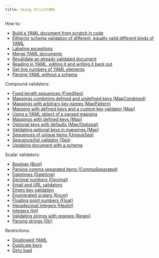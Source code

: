 ```yaml
---
title: Using StrictYAML
---
```


How to:

- [Build a YAML document from scratch in code](alpha/howto/build-yaml-document)
- [Either/or schema validation of different, equally valid different kinds of YAML](alpha/howto/either-or-validation)
- [Labeling exceptions](alpha/howto/label-exceptions)
- [Merge YAML documents](alpha/howto/merge-yaml-documents)
- [Revalidate an already validated document](alpha/howto/revalidation)
- [Reading in YAML, editing it and writing it back out](alpha/howto/roundtripping)
- [Get line numbers of YAML elements](alpha/howto/what-line)
- [Parsing YAML without a schema](alpha/howto/without-a-schema)


Compound validators:

- [Fixed length sequences (FixedSeq)](alpha/compound/fixed-length-sequences)
- [Mappings combining defined and undefined keys (MapCombined)](alpha/compound/map-combined)
- [Mappings with arbitrary key names (MapPattern)](alpha/compound/map-pattern)
- [Mapping with defined keys and a custom key validator (Map)](alpha/compound/mapping-with-slug-keys)
- [Using a YAML object of a parsed mapping](alpha/compound/mapping-yaml-object)
- [Mappings with defined keys (Map)](alpha/compound/mapping)
- [Optional keys with defaults (Map/Optional)](alpha/compound/optional-keys-with-defaults)
- [Validating optional keys in mappings (Map)](alpha/compound/optional-keys)
- [Sequences of unique items (UniqueSeq)](alpha/compound/sequences-of-unique-items)
- [Sequence/list validator (Seq)](alpha/compound/sequences)
- [Updating document with a schema](alpha/compound/update)


Scalar validators:

- [Boolean (Bool)](alpha/scalar/boolean)
- [Parsing comma separated items (CommaSeparated)](alpha/scalar/comma-separated)
- [Datetimes (Datetime)](alpha/scalar/datetime)
- [Decimal numbers (Decimal)](alpha/scalar/decimal)
- [Email and URL validators](alpha/scalar/email-and-url)
- [Empty key validation](alpha/scalar/empty)
- [Enumerated scalars (Enum)](alpha/scalar/enum)
- [Floating point numbers (Float)](alpha/scalar/float)
- [Hexadecimal Integers (HexInt)](alpha/scalar/hexadecimal-integer)
- [Integers (Int)](alpha/scalar/integer)
- [Validating strings with regexes (Regex)](alpha/scalar/regular-expressions)
- [Parsing strings (Str)](alpha/scalar/string)

Restrictions:

- [Disallowed YAML](alpha/restrictions/disallowed-yaml)
- [Duplicate keys](alpha/restrictions/duplicate-keys)
- [Dirty load](alpha/restrictions/loading-dirty-yaml)
